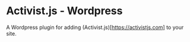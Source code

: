 Activist.js - Wordpress
=======================

A Wordpress plugin for adding (Activist.js)[https://activistjs.com] to your
site.

